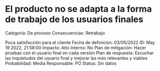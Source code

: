 # El producto no se adapta a la forma de trabajo de los usuarios finales

Categoría: De proceso
Consecuencias: Retrabajo

Poca satisfacción para el cliente
Fecha de definición: 03/05/2022
ID: May 19 2022, 21:58:00
Impacto: Alto
Interno: No
Plan de mitigación: Hacer pruebas con el usuario final en cada versión
Plan de respuesta: Escuchar las inquietudes del usuario final y mejorar las más relevantes y viables
Probabilidad: Media
Responsable: PO
Status: Sin datos